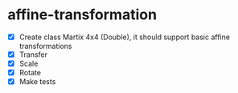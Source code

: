 # affine-transformation

- [x] Create class Martix 4x4 (Double), it should support basic affine transformations
- [x] Transfer
- [x] Scale
- [x] Rotate
- [X] Make tests 
